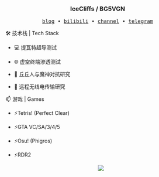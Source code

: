 <h3 align="center"> IceCliffs / BG5VGN</h3>

<p align="center">
  <samp>
    <a href="https://iloli.moe/">blog</a> ∙
    <a href="https://space.bilibili.com/28645589">bilibili</a> ∙
    <a href="https://t.me/o_OOv0">channel</a> ∙
    <a href="https://t.me/icecliffs">telegram</a>
  </samp>
</p>
🛠 技术栈 | Tech Stack

- 💻 提瓦特超导测试

- 🌐 虚空终端渗透测试

- 🔧 丘丘人与魔神对抗研究
  
- 📡 远程无线电传输研究
  
📫 游戏 | Games

- ⚡Tetris! (Perfect Clear)
  
- ⚡GTA VC/SA/3/4/5
  
- ⚡Osu! (Phigros)
  
- ⚡RDR2
<p align="center">
  &emsp;
  <a href="https://github.com/icecliffs">
    <img src="https://github-profile-summary-cards.vercel.app/api/cards/profile-details?username=icecliffs&theme=monokai" />
  </a>
</p>
